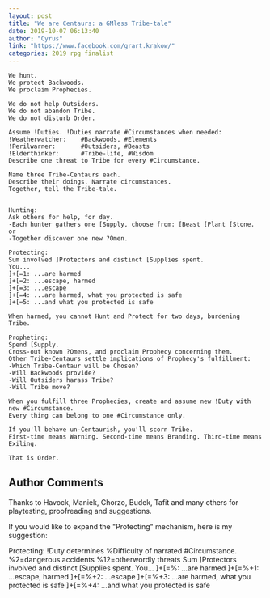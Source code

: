 ```yaml
---
layout: post
title: "We are Centaurs: a GMless Tribe-tale"
date: 2019-10-07 06:13:40
author: "Cyrus"
link: "https://www.facebook.com/grart.krakow/"
categories: 2019 rpg finalist
---
```


 
```
We hunt.
We protect Backwoods.
We proclaim Prophecies.

We do not help Outsiders.
We do not abandon Tribe.
We do not disturb Order.

Assume !Duties. !Duties narrate #Circumstances when needed:
!Weatherwatcher:	#Backwoods, #Elements
!Perilwarner:		#Outsiders, #Beasts
!Elderthinker:		#Tribe-life, #Wisdom
Describe one threat to Tribe for every #Circumstance. 

Name three Tribe-Centaurs each.
Describe their doings. Narrate circumstances.
Together, tell the Tribe-tale.


Hunting:
Ask others for help, for day.
-Each hunter gathers one [Supply, choose from: [Beast [Plant [Stone.
or
-Together discover one new ?Omen.

Protecting:
Sum involved ]Protectors and distinct [Supplies spent.
You...
]+[=1: ...are harmed
]+[=2: ...escape, harmed
]+[=3: ...escape
]+[=4: ...are harmed, what you protected is safe
]+[=5: ...and what you protected is safe

When harmed, you cannot Hunt and Protect for two days, burdening Tribe.

Propheting:
Spend [Supply.
Cross-out known ?Omens, and proclaim Prophecy concerning them.
Other Tribe-Centaurs settle implications of Prophecy's fulfillment:
-Which Tribe-Centaur will be Chosen?
-Will Backwoods provide?
-Will Outsiders harass Tribe?
-Will Tribe move?

When you fulfill three Prophecies, create and assume new !Duty with new #Circumstance.
Every thing can belong to one #Circumstance only.

If you'll behave un-Centaurish, you'll scorn Tribe. 
First-time means Warning. Second-time means Branding. Third-time means Exiling.

That is Order.

```
## Author Comments
Thanks to Havock, Maniek, Chorzo, Budek, Tafit and many others for playtesting, proofreading and suggestions.

If you would like to expand the "Protecting" mechanism, here is my suggestion:

Protecting:
!Duty determines %Difficulty of narrated #Circumstance.
%2=dangerous accidents
%12=otherwordly threats
Sum ]Protectors involved and distinct [Supplies spent.
You...
]+[=%: ...are harmed
]+[=%+1: ...escape, harmed
]+[=%+2: ...escape
]+[=%+3: ...are harmed, what you protected is safe
]+[=%+4: ...and what you protected is safe
